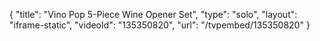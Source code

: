 {
    "title": "Vino Pop 5-Piece Wine Opener Set",
    "type": "solo",
    "layout": "iframe-static",
    "videoId": "135350820",
    "url": "\/tvpembed\/135350820"
}